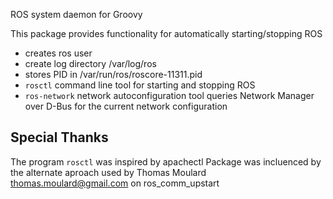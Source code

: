 ROS system daemon for Groovy

This package provides functionality for automatically starting/stopping ROS

* creates ros user
* create log directory /var/log/ros
* stores PID in /var/run/ros/roscore-11311.pid
* ```rosctl``` command line tool for starting and stopping ROS
* ```ros-network``` network autoconfiguration tool queries Network Manager over D-Bus for the current network configuration


Special Thanks
----
The program ```rosctl``` was inspired by apachectl
Package was incluenced by the alternate aproach used by
Thomas Moulard <thomas.moulard@gmail.com> on ros_comm_upstart
